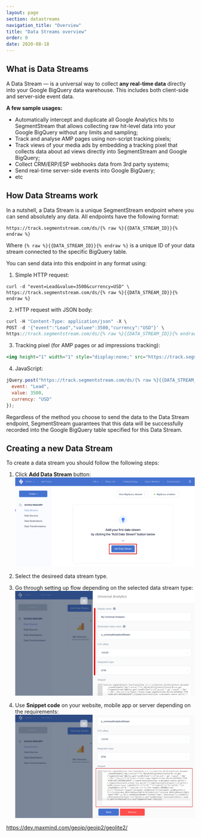 ```yaml
---
layout: page
section: datastreams
navigation_title: "Overview"
title: "Data Streams overview"
order: 0
date: 2020-08-18
---
```


## What is Data Streams

A Data Stream — is a universal way to collect **any real-time data** directly into your Google BigQuery data warehouse. This includes both client-side and server-side event data.

**A few sample usages:**

- Automatically intercept and duplicate all Google Analytics hits to SegmentStream that allows collecting raw hit-level data into your Google BigQuery without any limits and sampling;
- Track and analyse AMP pages using non-script tracking pixels;
- Track views of your media ads by embedding a tracking pixel that collects data about ad views directly into SegmentStream and Google BigQuery;
- Collect CRM/ERP/ESP webhooks data from 3rd party systems;
- Send real-time server-side events into Google BigQuery;
- etc

## How Data Streams work

In a nutshell, a Data Stream is a unique SegmentStream endpoint where you can send absolutely any data. All endpoints have the following format:

```
https://track.segmentstream.com/ds/{% raw %}{{DATA_STREAM_ID}}{% endraw %}
```

Where `{% raw %}{{DATA_STREAM_ID}}{% endraw %}` is a unique ID of your data stream connected to the specific BigQuery table.

You can send data into this endpoint in any format using:

1. Simple HTTP request:
```
curl -d "event=Lead&value=3500&currency=USD" \
https://track.segmentstream.com/ds/{% raw %}{{DATA_STREAM_ID}}{% endraw %}
```

2. HTTP request with JSON body:
```jsx
curl -H "Content-Type: application/json" -X \
POST -d '{"event":"Lead","valuee":3500,"currency":"USD"}' \
https://track.segmentstream.com/ds/{% raw %}{{DATA_STREAM_ID}}{% endraw %}
```

3. Tracking pixel (for AMP pages or ad impressions tracking):
```jsx
<img height="1" width="1" style="display:none;" src="https://track.segmentstream.com/ds/{% raw %}{{DATA_STREAM_ID}}{% endraw %}?event=ad_view&placement=DV360&type=banner" />
```

4. JavaScript:
```jsx
jQuery.post("https://track.segmentstream.com/ds/{% raw %}{{DATA_STREAM_ID}}{% endraw %}", {
  event: "Lead",
  value: 3500,
  currency: "USD"
});
```

Regardless of the method you choose to send the data to the Data Stream endpoint, SegmentStream guarantees that this data will be successfully recorded into the Google BigQuery table specified for this Data Stream.

## Creating a new Data Stream

To create a data stream you should follow the following steps:

1. Click **Add Data Stream** button:
![Add BigQuery data stream](/img/datastreams/data-stream-add.png)

2. Select the desireed data stream type.

3. Go through setting up flow depending on the selected data stream type:
![Set up BigQuery data stream](/img/datastreams/data-stream-setup.png)

4. Use **Snippet code** on your website, mobile app or server depending on the requirements:
![Use code of BigQuery data stream](/img/datastreams/data-stream-snippet.png)


https://dev.maxmind.com/geoip/geoip2/geolite2/
